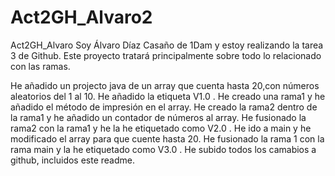 # Act2GH_Alvaro2
Act2GH_Alvaro
Soy Álvaro Díaz Casaño de 1Dam y estoy realizando la tarea 3 de Github. Este proyecto tratará principalmente sobre todo lo relacionado con las ramas.

He añadido un projecto java de un array que cuenta hasta 20,con números aleatorios del 1 al 10. He añadido la etiqueta V1.0 . He creado una rama1 y he añadido el método de impresión en el array. He creado la rama2 dentro de la rama1 y he añadido un contador de números al array. He fusionado la rama2 con la rama1 y he la he etiquetado como V2.0 . He ido a main y he modificado el array para que cuente hasta 20. He fusionado la rama 1 con la rama main y la he etiquetado como V3.0 . He subido todos los camabios a github, incluidos este readme.
